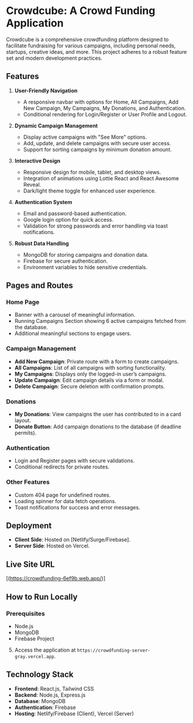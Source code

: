 # Crowdcube: A Crowd Funding Application

Crowdcube is a comprehensive crowdfunding platform designed to facilitate fundraising for various campaigns, including personal needs, startups, creative ideas, and more. This project adheres to a robust feature set and modern development practices.

## Features

1. **User-Friendly Navigation**
   - A responsive navbar with options for Home, All Campaigns, Add New Campaign, My Campaigns, My Donations, and Authentication.
   - Conditional rendering for Login/Register or User Profile and Logout.

2. **Dynamic Campaign Management**
   - Display active campaigns with "See More" options.
   - Add, update, and delete campaigns with secure user access.
   - Support for sorting campaigns by minimum donation amount.

3. **Interactive Design**
   - Responsive design for mobile, tablet, and desktop views.
   - Integration of animations using Lottie React and React Awesome Reveal.
   - Dark/light theme toggle for enhanced user experience.

4. **Authentication System**
   - Email and password-based authentication.
   - Google login option for quick access.
   - Validation for strong passwords and error handling via toast notifications.

5. **Robust Data Handling**
   - MongoDB for storing campaigns and donation data.
   - Firebase for secure authentication.
   - Environment variables to hide sensitive credentials.

## Pages and Routes

### Home Page
- Banner with a carousel of meaningful information.
- Running Campaigns Section showing 6 active campaigns fetched from the database.
- Additional meaningful sections to engage users.

### Campaign Management
- **Add New Campaign**: Private route with a form to create campaigns.
- **All Campaigns**: List of all campaigns with sorting functionality.
- **My Campaigns**: Displays only the logged-in user’s campaigns.
- **Update Campaign**: Edit campaign details via a form or modal.
- **Delete Campaign**: Secure deletion with confirmation prompts.

### Donations
- **My Donations**: View campaigns the user has contributed to in a card layout.
- **Donate Button**: Add campaign donations to the database (if deadline permits).

### Authentication
- Login and Register pages with secure validations.
- Conditional redirects for private routes.

### Other Features
- Custom 404 page for undefined routes.
- Loading spinner for data fetch operations.
- Toast notifications for success and error messages.

## Deployment

- **Client Side**: Hosted on [Netlify/Surge/Firebase].
- **Server Side**: Hosted on Vercel.

## Live Site URL
[(https://crowdfunding-6ef9b.web.app/)]

## How to Run Locally

### Prerequisites
- Node.js
- MongoDB
- Firebase Project



5. Access the application at `https://crowdfunding-server-gray.vercel.app`.

## Technology Stack
- **Frontend**: React.js, Tailwind CSS
- **Backend**: Node.js, Express.js
- **Database**: MongoDB
- **Authentication**: Firebase
- **Hosting**: Netlify/Firebase (Client), Vercel (Server)




